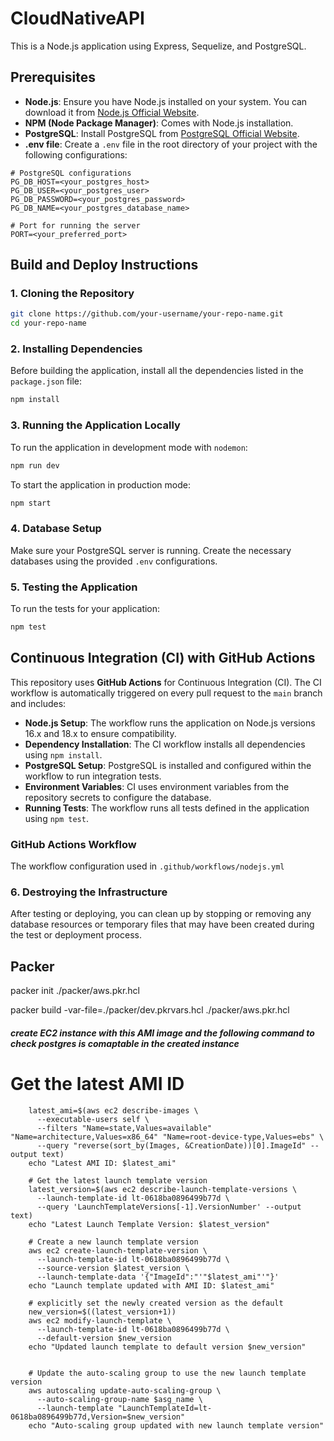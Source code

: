 # CloudNativeAPI

This is a Node.js application using Express, Sequelize, and PostgreSQL.

## Prerequisites

- **Node.js**: Ensure you have Node.js installed on your system. You can download it from [Node.js Official Website](https://nodejs.org/).
- **NPM (Node Package Manager)**: Comes with Node.js installation.
- **PostgreSQL**: Install PostgreSQL from [PostgreSQL Official Website](https://www.postgresql.org/).
- **.env file**: Create a `.env` file in the root directory of your project with the following configurations:

```env
# PostgreSQL configurations
PG_DB_HOST=<your_postgres_host>
PG_DB_USER=<your_postgres_user>
PG_DB_PASSWORD=<your_postgres_password>
PG_DB_NAME=<your_postgres_database_name>

# Port for running the server
PORT=<your_preferred_port>
```

## Build and Deploy Instructions

### 1. Cloning the Repository

```bash
git clone https://github.com/your-username/your-repo-name.git
cd your-repo-name
```

### 2. Installing Dependencies

Before building the application, install all the dependencies listed in the `package.json` file:

```bash
npm install
```

### 3. Running the Application Locally

To run the application in development mode with `nodemon`:

```bash
npm run dev
```

To start the application in production mode:

```bash
npm start
```

### 4. Database Setup

Make sure your PostgreSQL server is running. Create the necessary databases using the provided `.env` configurations.

### 5. Testing the Application

To run the tests for your application:

```bash
npm test
```

## Continuous Integration (CI) with GitHub Actions

This repository uses **GitHub Actions** for Continuous Integration (CI). The CI workflow is automatically triggered on every pull request to the `main` branch and includes:

- **Node.js Setup**: The workflow runs the application on Node.js versions 16.x and 18.x to ensure compatibility.
- **Dependency Installation**: The CI workflow installs all dependencies using `npm install`.
- **PostgreSQL Setup**: PostgreSQL is installed and configured within the workflow to run integration tests.
- **Environment Variables**: CI uses environment variables from the repository secrets to configure the database.
- **Running Tests**: The workflow runs all tests defined in the application using `npm test`.

### GitHub Actions Workflow

The workflow configuration used in `.github/workflows/nodejs.yml`

### 6. Destroying the Infrastructure

After testing or deploying, you can clean up by stopping or removing any database resources or temporary files that may have been created during the test or deployment process.



## Packer

packer init ./packer/aws.pkr.hcl  

packer build -var-file=./packer/dev.pkrvars.hcl ./packer/aws.pkr.hcl


##### create EC2 instance with this AMI image and the following command to check postgres is comaptable in the created instance 

# Get the latest AMI ID
        latest_ami=$(aws ec2 describe-images \
          --executable-users self \
          --filters "Name=state,Values=available" "Name=architecture,Values=x86_64" "Name=root-device-type,Values=ebs" \
          --query "reverse(sort_by(Images, &CreationDate))[0].ImageId" --output text)
        echo "Latest AMI ID: $latest_ami"

        # Get the latest launch template version
        latest_version=$(aws ec2 describe-launch-template-versions \
          --launch-template-id lt-0618ba0896499b77d \
          --query 'LaunchTemplateVersions[-1].VersionNumber' --output text)
        echo "Latest Launch Template Version: $latest_version"

        # Create a new launch template version
        aws ec2 create-launch-template-version \
          --launch-template-id lt-0618ba0896499b77d \
          --source-version $latest_version \
          --launch-template-data '{"ImageId":"'"$latest_ami"'"}'
        echo "Launch template updated with AMI ID: $latest_ami"

        # explicitly set the newly created version as the default
        new_version=$((latest_version+1))
        aws ec2 modify-launch-template \
          --launch-template-id lt-0618ba0896499b77d \
          --default-version $new_version
        echo "Updated launch template to default version $new_version"


        # Update the auto-scaling group to use the new launch template version
        aws autoscaling update-auto-scaling-group \
          --auto-scaling-group-name $asg_name \
          --launch-template "LaunchTemplateId=lt-0618ba0896499b77d,Version=$new_version"
        echo "Auto-scaling group updated with new launch template version"
